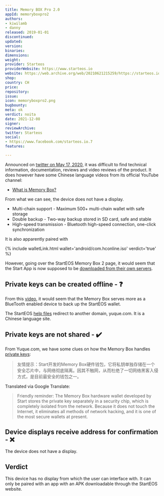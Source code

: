 ```yaml
---
title: Memory BOX Pro 2.0
appId: memoryboxpro2
authors:
- kiwilamb
- danny
released: 2019-01-01
discontinued: 
updated: 
version: 
binaries: 
dimensions: 
weight: 
provider: Starteos
providerWebsite: https://www.starteos.io
website: https://web.archive.org/web/20210621215259/https://starteos.io/en/product
shop: 
country: CH
price: 
repository: 
issue: 
icon: memoryboxpro2.png
bugbounty: 
meta: ok
verdict: noita
date: 2021-12-08
signer: 
reviewArchive: 
twitter: Starteos
social:
- https://www.facebook.com/starteos.io.7
features: 

---
```


Announced on [twitter on May 17, 2020](https://twitter.com/Starteosio/status/1129233526597902336), it was difficult to find technical information, documentation, reviews and video reviews of the product. It does however have some Chinese language videos from its official YouTube channel: 

- [What is Memory Box?](https://www.youtube.com/watch?v=L6F81dvUlkc)

From what we can see, the device does not have a display. 

- Multi-chain support - Maximum 500+ multi-chain wallet with safe storage
- Double backup - Two-way backup stored in SD card, safe and stable
- High-speed transmission - Bluetooth high-speed connection, one-click synchronization

It is also apparently paired with 

{% include walletLink.html wallet='android/com.hconline.iso' verdict='true' %}

However, going over the StartEOS Memory Box 2 page, it would seem that the Start App is now supposed to be [downloaded from their own servers](https://twitter.com/BitcoinWalletz/status/1466371607396421633).

## Private keys can be created offline - ❓

From this [video](https://www.youtube.com/watch?v=AerkoPsMBFk), it would seem that the Memory Box serves more as a BlueTooth enabled device to back up the StartEOS wallet.

The StartEOS [help files](https://www.starteos.io/en/help/) redirect to another domain, yuque.com. It is a Chinese language site. 

## Private keys are not shared - ✔️

From Yuque.com, we have some clues on how the Memory Box handles [private keys](https://www.yuque.com/books/share/c9d238e5-b27d-4386-a36e-01fd18f181f9/ftfr65):

> 友情提示：Start开发的Memory Box硬件钱包，它将私钥单独存储在一个安全芯片中，与网络彻底隔离。因其不触网，从而杜绝了一切网络黑客入侵方式，是目前最安全的钱包之一。

Translated via Google Translate:

> Friendly reminder: The Memory Box hardware wallet developed by Start stores the private key separately in a security chip, which is completely isolated from the network. Because it does not touch the Internet, it eliminates all methods of network hacking, and it is one of the most secure wallets at present.


## Device displays receive address for confirmation - ❌

The device does not have a display.

## Verdict

This device has no display from which the user can interface with. It can only be paired with an app with an APK downloadable through the StartEOS website. 


